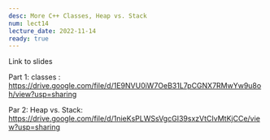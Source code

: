 ```yaml
---
desc: More C++ Classes, Heap vs. Stack
num: lect14
lecture_date: 2022-11-14
ready: true
---
```



Link to slides 

Part 1: classes : <https://drive.google.com/file/d/1E9NVU0iW7OeB31L7pCGNX7RMwYw9u8oh/view?usp=sharing>

Par 2: Heap vs. Stack: <https://drive.google.com/file/d/1nieKsPLWSsVgcGI39sxzVtCIvMtKjCCe/view?usp=sharing>





